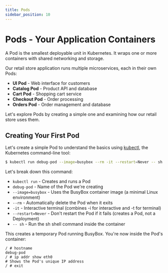 ```yaml
---
title: Pods
sidebar_position: 10
---
```


# Pods - Your Application Containers

A Pod is the smallest deployable unit in Kubernetes. It wraps one or more containers with shared networking and storage.

Our retail store application runs multiple microservices, each in their own Pods:

- **UI Pod** - Web interface for customers
- **Catalog Pod** - Product API and database
- **Cart Pod** - Shopping cart service  
- **Checkout Pod** - Order processing
- **Orders Pod** - Order management and database

Let's explore Pods by creating a simple one and examining how our retail store uses them.

## Creating Your First Pod

Let's create a simple Pod to understand the basics using [kubectl](https://kubernetes.io/docs/reference/kubectl/), the Kubernetes command-line tool:

```bash
$ kubectl run debug-pod --image=busybox --rm -it --restart=Never -- sh
```

Let's break down this command:

* `kubectl run` - Creates and runs a Pod
* `debug-pod` - Name of the Pod we're creating
* `--image=busybox` - Uses the BusyBox container image (a minimal Linux environment)
* `--rm` - Automatically delete the Pod when it exits
* `-it` - Interactive terminal (combines -i for interactive and -t for terminal)
* `--restart=Never` - Don't restart the Pod if it fails (creates a Pod, not a Deployment)
* `-- sh` - Run the sh shell command inside the container

This creates a temporary Pod running BusyBox. You're now inside the Pod's container:

```
/ # hostname
debug-pod
/ # ip addr show eth0
# Shows the Pod's unique IP address
/ # exit
```

